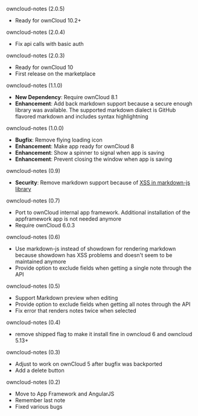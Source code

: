 owncloud-notes (2.0.5)
* Ready for ownCloud 10.2+

owncloud-notes (2.0.4)
* Fix api calls with basic auth

owncloud-notes (2.0.3)
* Ready for ownCloud 10
* First release on the marketplace

owncloud-notes (1.1.0)
* **New Dependency**: Require ownCloud 8.1
* **Enhancement**: Add back markdown support because a secure enough library was available. The supported markdown dialect is GitHub flavored markdown and includes syntax highlightning

owncloud-notes (1.0.0)
* **Bugfix**: Remove flying loading icon
* **Enhancement**: Make app ready for ownCloud 8
* **Enhancement**: Show a spinner to signal when app is saving
* **Enhancement**: Prevent closing the window when app is saving

owncloud-notes (0.9)
* **Security**: Remove markdown support because of [XSS in markdown-js library](https://github.com/evilstreak/markdown-js/pull/52)

owncloud-notes (0.7)
* Port to ownCloud internal app framework. Additional installation of the appframework app is not needed anymore
* Require ownCloud 6.0.3

owncloud-notes (0.6)
* Use markdown-js instead of showdown for rendering markdown because showdown has XSS problems and doesn't seem to be maintained anymore
* Provide option to exclude fields when getting a single note through the API

owncloud-notes (0.5)
* Support Markdown preview when editing
* Provide option to exclude fields when getting all notes through the API
* Fix error that renders notes twice when selected

owncloud-notes (0.4)
* remove shipped flag to make it install fine in owncloud 6 and owncloud 5.13+

owncloud-notes (0.3)
* Adjust to work on ownCloud 5 after bugfix was backported
* Add a delete button

owncloud-notes (0.2)
* Move to App Framework and AngularJS
* Remember last note
* Fixed various bugs
